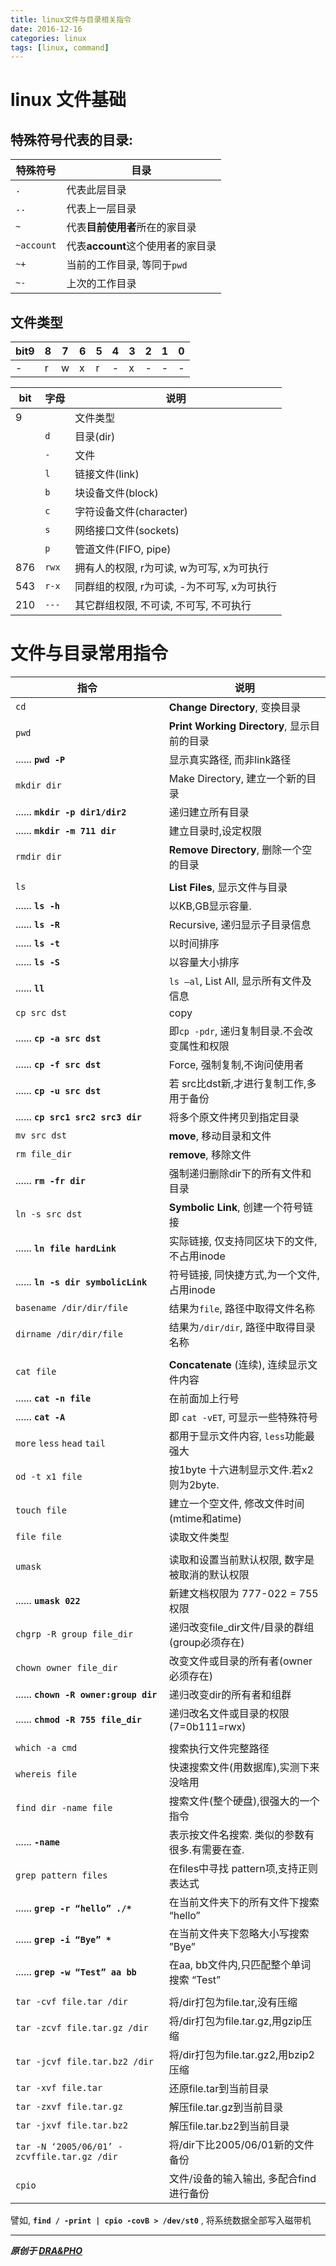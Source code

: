 ```yaml
---
title: linux文件与目录相关指令
date: 2016-12-16
categories: linux
tags: [linux, command]
---
```


# linux 文件基础

## 特殊符号代表的目录:

| 特殊符号       | 目录                     |
| ---------- | ---------------------- |
| `.`        | 代表此层目录                 |
| `..`       | 代表上一层目录                |
| `~`        | 代表**目前使用者**所在的家目录      |
| `~account` | 代表**account**这个使用者的家目录 |
| `~+`       | 当前的工作目录, 等同于`pwd`      |
| `~-`       | 上次的工作目录                |

## 文件类型

| bit9 | 8    | 7    | 6    | 5    | 4    | 3    | 2    | 1    | 0    |
| ---- | ---- | ---- | ---- | ---- | ---- | ---- | ---- | ---- | ---- |
| -    | r    | w    | x    | r    | -    | x    | -    | -    | -    |


| bit  | 字母    | 说明                         |
| ---- | ----- | -------------------------- |
| 9    |       | 文件类型                       |
|      | `d`   | 目录(dir)                    |
|      | `-`   | 文件                         |
|      | `l`   | 链接文件(link)                 |
|      | `b`   | 块设备文件(block)               |
|      | `c`   | 字符设备文件(character)          |
|      | `s`   | 网络接口文件(sockets)            |
|      | `p`   | 管道文件(FIFO, pipe)           |
| 876  | `rwx` | 拥有人的权限, r为可读, w为可写, x为可执行  |
| 543  | `r-x` | 同群组的权限, r为可读, -为不可写, x为可执行 |
| 210  | `---` | 其它群组权限, 不可读, 不可写, 不可执行     |


# 文件与目录常用指令

| 指令                                       | 说明                                   |
| ---------------------------------------- | ------------------------------------ |
| `cd`                                     | **Change Directory**, 变换目录           |
| `pwd`                                    | **Print Working Directory**, 显示目前的目录 |
| ...... **`pwd -P`**                      | 显示真实路径, 而非link路径                     |
| `mkdir dir`                              | Make Directory, 建立一个新的目录             |
| ...... **`mkdir -p dir1/dir2`**          | 递归建立所有目录                             |
| ...... **`mkdir -m 711 dir`**            | 建立目录时,设定权限                           |
| `rmdir dir`                              | **Remove Directory**, 删除一个空的目录       |
|                                          |                                      |
| `ls`                                     | **List Files**, 显示文件与目录              |
| ...... **`ls -h`**                       | 以KB,GB显示容量.                          |
| ...... **`ls -R`**                       | Recursive, 递归显示子目录信息                 |
| ...... **`ls -t`**                       | 以时间排序                                |
| ...... **`ls -S`**                       | 以容量大小排序                              |
| ...... **`ll`**                          | `ls –al`, List All, 显示所有文件及信息        |
| `cp src dst`                             | copy                                 |
| ...... **`cp -a src dst`**               | 即`cp -pdr`, 递归复制目录.不会改变属性和权限         |
| ...... **`cp -f src dst`**               | Force, 强制复制,不询问使用者                   |
| ...... **`cp -u src dst`**               | 若 src比dst新,才进行复制工作,多用于备份             |
| ...... **`cp src1 src2 src3 dir`**       | 将多个原文件拷贝到指定目录                        |
| `mv src dst`                             | **move**, 移动目录和文件                    |
| `rm file_dir`                            | **remove**, 移除文件                     |
| ...... **`rm -fr dir`**                  | 强制递归删除dir下的所有文件和目录                   |
| `ln -s src dst`                          | **Symbolic Link**, 创建一个符号链接          |
| ...... **`ln file hardLink`**            | 实际链接, 仅支持同区块下的文件,不占用inode            |
| ...... **`ln -s dir symbolicLink`**      | 符号链接, 同快捷方式,为一个文件,占用inode            |
| `basename /dir/dir/file`                 | 结果为`file`, 路径中取得文件名称                 |
| `dirname /dir/dir/file`                  | 结果为`/dir/dir`, 路径中取得目录名称             |
|                                          |                                      |
| `cat file`                               | **Concatenate** (连续), 连续显示文件内容       |
| ...... **`cat -n file`**                 | 在前面加上行号                              |
| ...... **`cat -A`**                      | 即 `cat -vET`, 可显示一些特殊符号              |
| `more` `less` `head` `tail`              | 都用于显示文件内容, `less`功能最强大               |
| `od -t x1 file`                          | 按1byte 十六进制显示文件.若x2则为2byte.          |
| `touch file`                             | 建立一个空文件, 修改文件时间(mtime和atime)         |
| `file file`                              | 读取文件类型                               |
|                                          |                                      |
| `umask`                                  | 读取和设置当前默认权限, 数字是被取消的默认权限             |
| ...... **`umask 022`**                   | 新建文档权限为 777-022 = 755权限              |
| `chgrp -R group file_dir`                | 递归改变file_dir文件/目录的群组(group必须存在)      |
| `chown owner file_dir`                   | 改变文件或目录的所有者(owner必须存在)               |
| ...... **`chown -R owner:group dir`**    | 递归改变dir的所有者和组群                       |
| ...... **`chmod -R 755 file_dir`**       | 递归改名文件或目录的权限 (7=0b111=rwx)           |
|                                          |                                      |
| `which -a cmd`                           | 搜索执行文件完整路径                           |
| `whereis file`                           | 快速搜索文件(用数据库),实测下来没啥用                 |
| `find dir -name file`                    | 搜索文件(整个硬盘),很强大的一个指令                  |
| ...... **`-name`**                       | 表示按文件名搜索. 类似的参数有很多.有需要在查.            |
| `grep pattern files`                     | 在files中寻找 pattern项,支持正则表达式           |
| ...... **`grep -r “hello” ./*`**         | 在当前文件夹下的所有文件下搜索 “hello”              |
| ...... **`grep -i “Bye” *`**             | 在当前文件夹下忽略大小写搜索 ”Bye”                 |
| ...... **`grep -w “Test” aa bb`**        | 在aa, bb文件内,只匹配整个单词搜索 “Test”          |
|                                          |                                      |
| `tar -cvf file.tar /dir`                 | 将/dir打包为file.tar,没有压缩                |
| `tar -zcvf file.tar.gz /dir`             | 将/dir打包为file.tar.gz,用gzip压缩          |
| `tar -jcvf file.tar.bz2 /dir`            | 将/dir打包为file.tar.gz2,用bzip2压缩        |
| `tar -xvf file.tar`                      | 还原file.tar到当前目录                      |
| `tar -zxvf file.tar.gz`                  | 解压file.tar.gz到当前目录                   |
| `tar -jxvf file.tar.bz2`                 | 解压file.tar.bz2到当前目录                  |
| `tar -N ‘2005/06/01’ -zcvffile.tar.gz /dir` | 将/dir下比2005/06/01新的文件备份              |
| `cpio`                                   | 文件/设备的输入输出, 多配合find进行备份              |

譬如, **`find / -print | cpio -covB > /dev/st0`** , 将系统数据全部写入磁带机



----------

***原创于 [DRA&PHO](https://draapho.github.io/)***